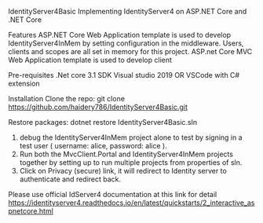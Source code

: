  IdentityServer4Basic
Implementing IdentityServer4 on ASP.NET Core and .NET Core

Features
 ASP.NET Core Web Application template is used to develop IdentityServer4InMem by setting configuration in the middleware.
 Users, clients and scopes are all set in memory for this project.
 ASP.net Core MVC Web Application template is used to develop client 

Pre-requisites
.Net core 3.1 SDK
Visual studio 2019 OR VSCode with C# extension
 
Installation
Clone the repo:
git clone https://github.com/haidery786/IdentityServer4Basic.git

Restore packages:
dotnet restore IdentityServer4Basic.sln

1. debug the IdentityServer4InMem project alone to test by signing in a test user ( username: alice, password: alice ).
2. Run both the MvcClient.Portal and IdentityServer4InMem projects together by setting up to run multiple projects from properties of sln.
3. Click on Privacy (secure) link, it will redirect to Identity server to authenticate and redirect back.

Please use official IdServer4 documentation at this link for detail https://identityserver4.readthedocs.io/en/latest/quickstarts/2_interactive_aspnetcore.html
